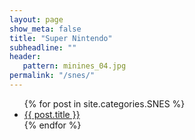 ```yaml
---
layout: page
show_meta: false
title: "Super Nintendo"
subheadline: ""
header:
   pattern: minines_04.jpg
permalink: "/snes/"
---
```

<ul>
    {% for post in site.categories.SNES %}
    <li><a href="{{ site.url }}{{ site.baseurl }}{{ post.url }}">{{ post.title }}</a></li>
    {% endfor %}
</ul>
